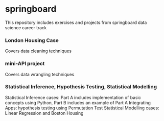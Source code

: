 # springboard
This repository includes exercises and projects from springboard data science career track

### London Housing Case
Covers data cleaning techniques

### mini-API project
Covers data wrangling techniques

### Statistical Inference, Hypothesis Testing, Statistical Modelling
Statistical Inference cases: Part A includes implementation of basic concepts using Python, Part B includes an example of Part A
Integrating Apps: hypothesis testing using Permutation Test
Statistical Modelling cases: Linear Regression and Boston Housing

